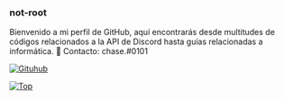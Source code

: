 ### not-root
Bienvenido a mi perfil de GitHub, aquí encontrarás desde multitudes de códigos relacionados a la API de Discord hasta guías relacionadas a informática.
💬 Contacto: chase.#0101

[![Gituhub](https://github-readme-stats.vercel.app/api?username=not-root&show_icons=true&theme=gruvbox)](https://github.com/anuraghazra/github-readme-stats)

[![Top](https://github-readme-stats.vercel.app/api/top-langs/?username=not-root&exclude_repo=eslint-config&theme=gruvbox)](https://github.com/anuraghazra/github-readme-stats)
<!--
**not-root/not-root** is a ✨ _special_ ✨ repository because its `README.md` (this file) appears on your GitHub profile.

Here are some ideas to get you started:

- 🔭 I’m currently working on ...
- 🌱 I’m currently learning ...
- 👯 I’m looking to collaborate on ...
- 🤔 I’m looking for help with ...
- 💬 Ask me about ...
- 📫 How to reach me: ...
- 😄 Pronouns: ...
- ⚡ Fun fact: ...
-->
